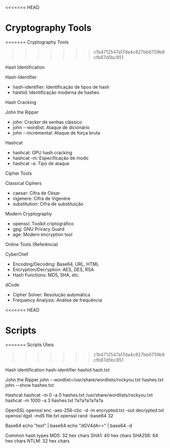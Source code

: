 <<<<<<< HEAD
# Cryptography Tools
=======
 Cryptography Tools
>>>>>>> c1b4712547a17da4c827bb6759b6cfb87d5bc851

 Hash Identification

 Hash-Identifier
- hash-identifier: Identificação de tipos de hash
- hashid: Identificação moderna de hashes

 Hash Cracking

 John the Ripper
- john: Cracker de senhas clássico
- john --wordlist: Ataque de dicionário
- john --incremental: Ataque de força bruta

 Hashcat
- hashcat: GPU hash cracking
- hashcat -m: Especificação de modo
- hashcat -a: Tipo de ataque

 Cipher Tools

 Classical Ciphers
- caesar: Cifra de César
- vigenere: Cifra de Vigenère
- substitution: Cifra de substituição

 Modern Cryptography
- openssl: Toolkit criptográfico
- gpg: GNU Privacy Guard
- age: Modern encryption tool

 Online Tools (Referência)

 CyberChef
- Encoding/Decoding: Base64, URL, HTML
- Encryption/Decryption: AES, DES, RSA
- Hash Functions: MD5, SHA, etc.

 dCode
- Cipher Solver: Resolução automática
- Frequency Analysis: Análise de frequência

<<<<<<< HEAD
# Scripts
=======
 Scripts Úteis
>>>>>>> c1b4712547a17da4c827bb6759b6cfb87d5bc851

 Hash identification
hash-identifier
hashid hash.txt

 John the Ripper
john --wordlist=/usr/share/wordlists/rockyou.txt hashes.txt
john --show hashes.txt

 Hashcat
hashcat -m 0 -a 0 hashes.txt /usr/share/wordlists/rockyou.txt
hashcat -m 1000 -a 3 hashes.txt ?a?a?a?a?a?a

 OpenSSL
openssl enc -aes-256-cbc -d -in encrypted.txt -out decrypted.txt
openssl dgst -md5 file.txt
openssl rand -base64 32

 Base64
echo "text" | base64
echo "dGV4dA==" | base64 -d

 Common hash types
 MD5: 32 hex chars
 SHA1: 40 hex chars
 SHA256: 64 hex chars
 NTLM: 32 hex chars